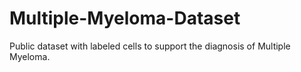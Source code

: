 # Multiple-Myeloma-Dataset
Public dataset with labeled cells to support the diagnosis of Multiple Myeloma.
